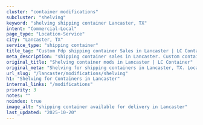 ```yaml
---
cluster: "container modifications"
subcluster: "shelving"
keyword: "shelving shipping container Lancaster, TX"
intent: "Commercial-Local"
page_type: "Location-Service"
city: "Lancaster, TX"
service_type: "shipping container"
title_tag: "Custom Fdp shipping container Sales in Lancaster | LC Container"
meta_description: "shipping container sales in Lancaster. Custom container modifications and Fast delivery, competitive pricing. Serving modifications area. Quote ID: EO4. Call (214) 524-4168 for your free quote today."
original_title: "Shelving container mods in Lancaster | LC Container"
original_meta: "Shelving for shipping containers in Lancaster, TX. Local fabrication & pro install. LC Container — Since 2003. Get a quote."
url_slug: "/lancaster/modifications/shelving"
h1: "Shelving for Containers in Lancaster"
internal_links: "/modifications"
priority: 3
notes: ""
noindex: true
image_alt: "shipping container available for delivery in Lancaster"
last_updated: "2025-10-20"
---
```


<!-- TODO: Add unique city/inventory copy, images, and internal links here. -->
